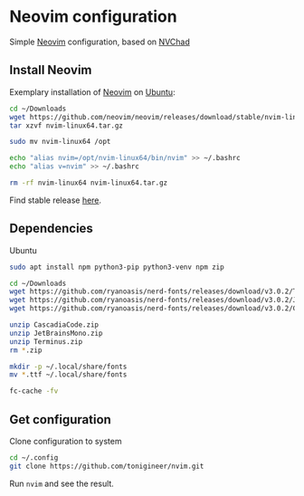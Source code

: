 # Neovim configuration

Simple [Neovim](https://github.com/neovim) configuration, based on [NVChad](https://nvchad.com/)

## Install Neovim

Exemplary installation of [Neovim](https://github.com/neovim) on [Ubuntu](https://ubuntu.com/download):

```sh
cd ~/Downloads
wget https://github.com/neovim/neovim/releases/download/stable/nvim-linux64.tar.gz
tar xzvf nvim-linux64.tar.gz

sudo mv nvim-linux64 /opt

echo "alias nvim=/opt/nvim-linux64/bin/nvim" >> ~/.bashrc
echo "alias v=nvim" >> ~/.bashrc

rm -rf nvim-linux64 nvim-linux64.tar.gz
```

Find stable release [here](https://github.com/neovim/neovim/releases/tag/stable).

## Dependencies

Ubuntu

```sh
sudo apt install npm python3-pip python3-venv npm zip

cd ~/Downloads
wget https://github.com/ryanoasis/nerd-fonts/releases/download/v3.0.2/Terminus.zip
wget https://github.com/ryanoasis/nerd-fonts/releases/download/v3.0.2/JetBrainsMono.zip
wget https://github.com/ryanoasis/nerd-fonts/releases/download/v3.0.2/CascadiaCode.zip

unzip CascadiaCode.zip
unzip JetBrainsMono.zip
unzip Terminus.zip
rm *.zip

mkdir -p ~/.local/share/fonts
mv *.ttf ~/.local/share/fonts

fc-cache -fv
```

## Get configuration

Clone configuration to system

```sh
cd ~/.config
git clone https://github.com/tonigineer/nvim.git
```

Run `nvim` and see the result.
